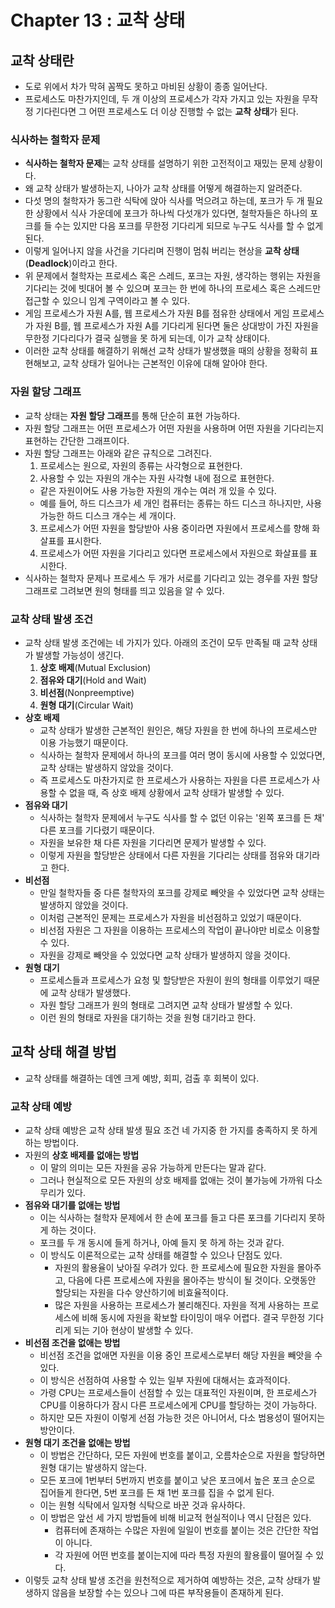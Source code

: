 # Chapter 13 : 교착 상태

## 교착 상태란

- 도로 위에서 차가 막혀 꼼짝도 못하고 마비된 상황이 종종 일어난다.
- 프로세스도 마찬가지인데, 두 개 이상의 프로세스가 각자 가지고 있는 자원을 무작정 기다린다면 그 어떤 프로세스도 더 이상 진행할 수 없는 **교착 상태**가 된다.

### 식사하는 철학자 문제

- **식사하는 철학자 문제**는 교착 상태를 설명하기 위한 고전적이고 재밌는 문제 상황이다.
- 왜 교착 상태가 발생하는지, 나아가 교착 상태를 어떻게 해결하는지 알려준다.
- 다섯 명의 철학자가 동그란 식탁에 앉아 식사를 먹으려고 하는데, 포크가 두 개 필요한 상황에서 식사 가운데에 포크가 하나씩 다섯개가 있다면, 철학자들은 하나의 포크를 들 수는 있지만 다음 포크를 무한정 기다리게 되므로 누구도 식사를 할 수 없게 된다.
- 이렇게 일어나지 않을 사건을 기다리며 진행이 멈춰 버리는 현상을 **교착 상태**(**Deadlock**)이라고 한다.
- 위 문제에서 철학자는 프로세스 혹은 스레드, 포크는 자원, 생각하는 행위는 자원을 기다리는 것에 빗대어 볼 수 있으며 포크는 한 번에 하나의 프로세스 혹은 스레드만 접근할 수 있으니 임계 구역이라고 볼 수 있다.
- 게임 프로세스가 자원 A를, 웹 프로세스가 자원 B를 점유한 상태에서 게임 프로세스가 자원 B를, 웹 프로세스가 자원 A를 기다리게 된다면 둘은 상대방이 가진 자원을 무한정 기다리다가 결국 실행을 못 하게 되는데, 이가 교착 상태이다.
- 이러한 교착 상태를 해결하기 위해선 교착 상태가 발생했을 때의 상황을 정확히 표현해보고, 교착 상태가 일어나는 근본적인 이유에 대해 알아야 한다.

### 자원 할당 그래프

- 교착 상태는 **자원 할당 그래프**를 통해 단순히 표현 가능하다.
- 자원 할당 그래프는 어떤 프로세스가 어떤 자원을 사용하며 어떤 자원을 기다리는지 표현하는 간단한 그래프이다.
- 자원 할당 그래프는 아래와 같은 규칙으로 그려진다.
  1. 프로세스는 원으로, 자원의 종류는 사각형으로 표현한다.
  2. 사용할 수 있는 자원의 개수는 자원 사각형 내에 점으로 표현한다.
    - 같은 자원이어도 사용 가능한 자원의 개수는 여러 개 있을 수 있다.
    - 예를 들어, 하드 디스크가 세 개인 컴퓨터는 종류는 하드 디스크 하나지만, 사용 가능한 하드 디스크 개수는 세 개이다.
  3. 프로세스가 어떤 자원을 할당받아 사용 중이라면 자원에서 프로세스를 향해 화살표를 표시한다.
  4. 프로세스가 어떤 자원을 기다리고 있다면 프로세스에서 자원으로 화살표를 표시한다.
- 식사하는 철학자 문제나 프로세스 두 개가 서로를 기다리고 있는 경우를 자원 할당 그래프로 그려보면 원의 형태를 띄고 있음을 알 수 있다.

### 교착 상태 발생 조건

- 교착 상태 발생 조건에는 네 가지가 있다. 아래의 조건이 모두 만족될 때 교착 상태가 발생할 가능성이 생긴다.
  1. **상호 배제**(Mutual Exclusion)
  2. **점유와 대기**(Hold and Wait)
  3. **비선점**(Nonpreemptive)
  4. **원형 대기**(Circular Wait)
- **상호 배제**
  - 교착 상태가 발생한 근본적인 원인은, 해당 자원을 한 번에 하나의 프로세스만 이용 가능했기 때문이다.
  - 식사하는 철학자 문제에서 하나의 포크를 여러 명이 동시에 사용할 수 있었다면, 교착 상태는 발생하지 않았을 것이다.
  - 즉 프로세스도 마찬가지로 한 프로세스가 사용하는 자원을 다른 프로세스가 사용할 수 없을 때, 즉 상호 배제 상황에서 교착 상태가 발생할 수 있다.
- **점유와 대기**
  - 식사하는 철학자 문제에서 누구도 식사를 할 수 없던 이유는 '왼쪽 포크를 든 채' 다른 포크를 기다렸기 때문이다.
  - 자원을 보유한 채 다른 자원을 기다리면 문제가 발생할 수 있다.
  - 이렇게 자원을 할당받은 상태에서 다른 자원을 기다리는 상태를 점유와 대기라고 한다.
- **비선점**
  - 만일 철학자들 중 다른 철학자의 포크를 강제로 빼앗을 수 있었다면 교착 상태는 발생하지 않았을 것이다.
  - 이처럼 근본적인 문제는 프로세스가 자원을 비선점하고 있었기 때문이다.
  - 비선점 자원은 그 자원을 이용하는 프로세스의 작업이 끝나야만 비로소 이용할 수 있다.
  - 자원을 강제로 빼앗을 수 있었다면 교착 상태가 발생하지 않을 것이다.
- **원형 대기**
  - 프로세스들과 프로세스가 요청 및 할당받은 자원이 원의 형태를 이루었기 때문에 교착 상태가 발생했다.
  - 자원 할당 그래프가 원의 형태로 그려지면 교착 상태가 발생할 수 있다.
  - 이런 원의 형태로 자원을 대기하는 것을 원형 대기라고 한다.

## 교착 상태 해결 방법

- 교착 상태를 해결하는 데엔 크게 예방, 회피, 검출 후 회복이 있다.

### 교착 상태 예방

- 교착 상태 예방은 교착 상태 발생 필요 조건 네 가지중 한 가지를 충족하지 못 하게 하는 방법이다.
- 자원의 **상호 배제를 없애는 방법**
  - 이 말의 의미는 모든 자원을 공유 가능하게 만든다는 말과 같다.
  - 그러나 현실적으로 모든 자원의 상호 배제를 없애는 것이 불가능에 가까워 다소 무리가 있다.
- **점유와 대기를 없애는 방법**
  - 이는 식사하는 철학자 문제에서 한 손에 포크를 들고 다른 포크를 기다리지 못하게 하는 것이다.
  - 포크를 두 개 동시에 들게 하거나, 아예 들지 못 하게 하는 것과 같다.
  - 이 방식도 이론적으로는 교착 상태를 해결할 수 있으나 단점도 있다.
    - 자원의 활용율이 낮아질 우려가 있다. 한 프로세스에 필요한 자원을 몰아주고, 다음에 다른 프로세스에 자원을 몰아주는 방식이 될 것이다. 오랫동안 할당되는 자원을 다수 양산하기에 비효율적이다.
    - 많은 자원을 사용하는 프로세스가 불리해진다. 자원을 적게 사용하는 프로세스에 비해 동시에 자원을 확보할 타이밍이 매우 어렵다. 결국 무한정 기다리게 되는 기아 현상이 발생할 수 있다.
- **비선점 조건을 없애는 방법**
  - 비선점 조건을 없애면 자원을 이용 중인 프로세스로부터 해당 자원을 빼앗을 수 있다.
  - 이 방식은 선점하여 사용할 수 있는 일부 자원에 대해서는 효과적이다.
  - 가령 CPU는 프로세스들이 선점할 수 있는 대표적인 자원이며, 한 프로세스가 CPU를 이용하다가 잠시 다른 프로세스에게 CPU를 할당하는 것이 가능하다.
  - 하지만 모든 자원이 이렇게 선점 가능한 것은 아니어서, 다소 범용성이 떨어지는 방안이다.
- **원형 대기 조건을 없애는 방법**
  - 이 방법은 간단하다, 모든 자원에 번호를 붙이고, 오름차순으로 자원을 할당하면 원형 대기는 발생하지 않는다.
  - 모든 포크에 1번부터 5번까지 번호를 붙이고 낮은 포크에서 높은 포크 순으로 집어들게 한다면, 5번 포크를 든 채 1번 포크를 집을 수 없게 된다.
  - 이는 원형 식탁에서 일자형 식탁으로 바꾼 것과 유사하다.
  - 이 방법은 앞선 세 가지 방법들에 비해 비교적 현실적이나 역시 단점은 있다.
    - 컴퓨터에 존재하는 수많은 자원에 일일이 번호를 붙이는 것은 간단한 작업이 아니다.
    - 각 자원에 어떤 번호를 붙이는지에 따라 특정 자원의 활용률이 떨어질 수 있다.
- 이렇듯 교착 상태 발생 조건을 원천적으로 제거하여 예방하는 것은, 교착 상태가 발생하지 않음을 보장할 수는 있으나 그에 따른 부작용들이 존재하게 된다.